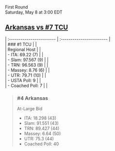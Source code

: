 First Round  
Saturday, May 8 at 3:00 EDT
## [Arkansas vs #7 TCU](https://www.ncaa.com/game/5833394) 

| :------------------------ | :------------------------ |  
| ### #1 TCU                | |  
| Regional Host             | |  
| - ITA: 69.22 (7)          | |  
| - Slam: 97.567 (9)        | |  
| - TRN: 96.563 (9)         | |  
| - Massey: 8.76 (6)        | |  
| - UTR: 79.71 (10)         | |  
| - USTA Poll: 9            | |  
| - Coached Poll: 7         | |  

> ### #4 Arkansas  
> At-Large Bid  
> - ITA: 18.298 (43)  
> - Slam: 91.551 (43)  
> - TRN: 89.427 (44)  
> - Massey: 6.64 (50)  
> - UTR: 75.3 (44)  
> - Coached Poll: 40  